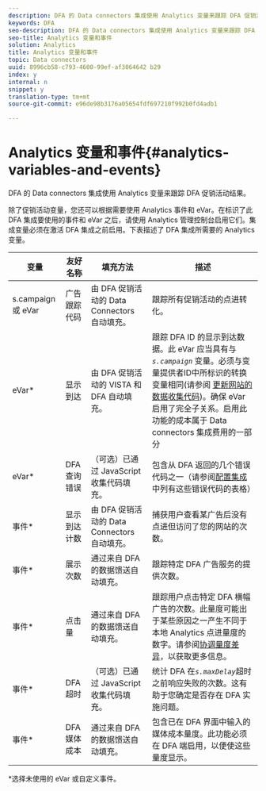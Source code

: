 ```yaml
---
description: DFA 的 Data connectors 集成使用 Analytics 变量来跟踪 DFA 促销活动结果。
keywords: DFA
seo-description: DFA 的 Data connectors 集成使用 Analytics 变量来跟踪 DFA 促销活动结果。
seo-title: Analytics 变量和事件
solution: Analytics
title: Analytics 变量和事件
topic: Data connectors
uuid: 8996cb58-c793-4600-99ef-af3064642 b29
index: y
internal: n
snippet: y
translation-type: tm+mt
source-git-commit: e96de98b3176a05654fdf697210f992b0fd4adb1

---
```



# Analytics 变量和事件{#analytics-variables-and-events}

DFA 的 Data connectors 集成使用 Analytics 变量来跟踪 DFA 促销活动结果。

除了促销活动变量，您还可以根据需要使用 Analytics 事件和 eVar。在标识了此 DFA 集成要使用的事件和 eVar 之后，请使用 Analytics 管理控制台启用它们。集成变量必须在激活 DFA 集成之前启用。下表描述了 DFA 集成所需要的 Analytics 变量。

| 变量 | 友好名称 | 填充方法 | 描述 |
|---|---|---|---|
| s.campaign 或 eVar | 广告跟踪代码 | 由 DFA 促销活动的 Data Connectors 自动填充。 | 跟踪所有促销活动的点进转化。 |
| eVar* | 显示到达 | 由 DFA 促销活动的 VISTA 和 DFA 自动填充。 | 跟踪 DFA ID 的显示到达数据。此 eVar 应当具有与&#x200B;*`s.campaign`* 变量。必须与变量提供者ID中所标识的转换变量相同(请参阅 [更新网站的数据收集代码](../dfa-data-connector-analytics/dfa-integration/dfa-web-site-updates/dfa-update-data-collection-code.md#concept-8c108723ea0b4cc9a8c5cdc2d05894e3))。确保 eVar 启用了完全子关系。启用此功能的成本属于 Data connectors 集成费用的一部分 |
| eVar* | DFA 查询错误 | （可选）已通过 JavaScript 收集代码填充。 | 包含从 DFA 返回的几个错误代码之一（请参阅[配置集成](../dfa-data-connector-analytics/dfa-integration/dfa-integration.md#concept-cf33e1051c73452cbd26e950d0293858)中列有这些错误代码的表格） |
| 事件* | 显示到达计数 | 由 DFA 促销活动的 Data Connectors 自动填充。 | 捕获用户查看某广告后没有点进但访问了您的网站的次数。 |
| 事件* | 展示次数 | 通过来自 DFA 的数据馈送自动填充。 | 跟踪特定 DFA 广告服务的提供次数。 |
| 事件* | 点击量 | 通过来自 DFA 的数据馈送自动填充。 | 跟踪用户点击特定 DFA 横幅广告的次数。此量度可能出于某些原因之一产生不同于本地 Analytics 点进量度的数字。请参阅[协调量度差异](../dfa-data-connector-analytics/dfa-reconciling-metric-discrepancies/dfa-reconciling-metric-discrepancies.md#concept-8c31ebe761ca4b3fab1e3a18ef5d098f)，以获取更多信息。 |
| 事件* | DFA 超时 | （可选）已通过 JavaScript 收集代码填充。 | 统计 DFA 在&#x200B;*`s.maxDelay`*&#x200B;超时之前响应失败的次数。这有助于您确定是否存在 DFA 实施问题。 |
| 事件* | DFA 媒体成本 | 通过来自 DFA 的数据馈送自动填充。 | 包含已在 DFA 界面中输入的媒体成本量度。此功能必须在 DFA 端启用，以便使这些量度显示。 |

*选择未使用的 eVar 或自定义事件。
